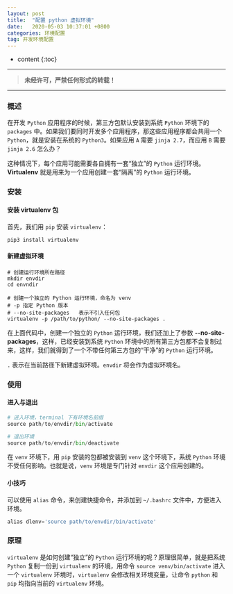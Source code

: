 ```yaml
---
layout: post
title:  "配置 python 虚拟环境"
date:   2020-05-03 10:37:01 +0800
categories: 环境配置
tag: 开发环境配置
---
```



* content
{:toc}

****

> **未经许可，严禁任何形式的转载！**

****

### 概述

在开发 `Python` 应用程序的时候，第三方包默认安装到系统 `Python` 环境下的 `packages` 中。如果我们要同时开发多个应用程序，那这些应用程序都会共用一个 `Python`，就是安装在系统的 `Python3`。如果应用 `A` 需要 `jinja 2.7`，而应用 `B` 需要 `jinja 2.6` 怎么办？

这种情况下，每个应用可能需要各自拥有一套“独立”的 `Python` 运行环境。**Virtualenv** 就是用来为一个应用创建一套“隔离”的 `Python` 运行环境。

### 安装

#### 安装 virtualenv 包

首先，我们用 `pip` 安装 `virtualenv`：

```shell
pip3 install virtualenv
```

#### 新建虚拟环境

```shell
# 创建运行环境所在路径
mkdir envdir
cd envndir

# 创建一个独立的 Python 运行环境，命名为 venv
# -p 指定 Python 版本
# --no-site-packages   表示不引入任何包
virtualenv -p /path/to/python/ --no-site-packages .
```

在上面代码中，创建一个独立的 `Python` 运行环境，我们还加上了参数 **--no-site-packages**，这样，已经安装到系统 `Python` 环境中的所有第三方包都不会复制过来，这样，我们就得到了一个不带任何第三方包的“干净”的 `Python` 运行环境。

`.` 表示在当前路径下新建虚拟环境。`envdir` 将会作为虚拟环境名。

### 使用

#### 进入与退出 

```python
# 进入环境，terminal 下有环境名前缀
source path/to/envdir/bin/activate

# 退出环境
source path/to/envdir/bin/deactivate
```

在 `venv` 环境下，用 `pip` 安装的包都被安装到 `venv` 这个环境下，系统 `Python` 环境不受任何影响。也就是说，`venv` 环境是专门针对 `envdir` 这个应用创建的。

#### 小技巧

可以使用 `alias` 命令，来创建快捷命令，并添加到 `~/.bashrc` 文件中，方便进入环境。

```python
alias dlenv='source path/to/envdir/bin/activate'
```

### 原理

`virtualenv` 是如何创建“独立”的 `Python` 运行环境的呢？原理很简单，就是把系统 `Python` 复制一份到 `virtualenv` 的环境，用命令 `source venv/bin/activate` 进入一个 `virtualenv` 环境时，`virtualenv` 会修改相关环境变量，让命令 `python` 和 `pip` 均指向当前的 `virtualenv` 环境。